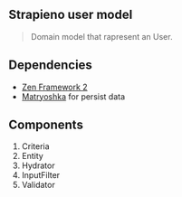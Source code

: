 Strapieno user model
---
> Domain model that rapresent an User. 

## Dependencies

* [Zen Framework 2](https://github.com/zendframework/zf2)
* [Matryoshka](https://github.com/matryoshka-model/matryoshka) for persist data

## Components

1. Criteria
2. Entity
3. Hydrator
4. InputFilter
5. Validator